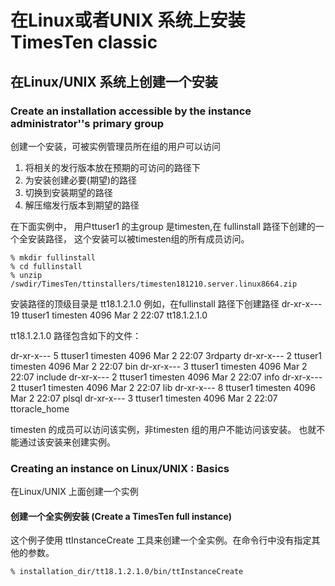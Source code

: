 # 在Linux或者UNIX 系统上安装TimesTen classic

## 在Linux/UNIX 系统上创建一个安装


### Create an installation accessible by the instance administrator''s primary group 
创建一个安装，可被实例管理员所在组的用户可以访问

1. 将相关的发行版本放在预期的可访问的路径下
2. 为安装创建必要(期望)的路径
3. 切换到安装期望的路径
4. 解压缩发行版本到期望的路径

在下面实例中， 用户ttuser1 的主group 是timesten,在 fullinstall 路径下创建的一个全安装路径， 这个安装可以被timesten组的所有成员访问。 

	% mkdir fullinstall
	% cd fullinstall 
	% unzip /swdir/TimesTen/ttinstallers/timesten181210.server.linux8664.zip

安装路径的顶级目录是 tt18.1.2.1.0
例如，在fullinstall 路径下创建路径
dr-xr-x--- 19 ttuser1 timesten 4096 Mar 2 22:07 tt18.1.2.1.0

tt18.1.2.1.0 路径包含如下的文件：

dr-xr-x--- 5 ttuser1 timesten 4096 Mar 2 22:07 3rdparty
dr-xr-x--- 2 ttuser1 timesten 4096 Mar 2 22:07 bin
dr-xr-x--- 3 ttuser1 timesten 4096 Mar 2 22:07 include
dr-xr-x--- 2 ttuser1 timesten 4096 Mar 2 22:07 info
dr-xr-x--- 2 ttuser1 timesten 4096 Mar 2 22:07 lib
dr-xr-x--- 8 ttuser1 timesten 4096 Mar 2 22:07 plsql
dr-xr-x--- 3 ttuser1 timesten 4096 Mar 2 22:07 ttoracle_home

timesten 的成员可以访问该实例，非timesten 组的用户不能访问该安装。 也就不能通过该安装来创建实例。 



### Creating an instance on Linux/UNIX : Basics 
在Linux/UNIX 上面创建一个实例

#### 创建一个全实例安装 (Create a TimesTen full instance)
这个例子使用 ttInstanceCreate 工具来创建一个全实例。在命令行中没有指定其他的参数。 

	% installation_dir/tt18.1.2.1.0/bin/ttInstanceCreate



